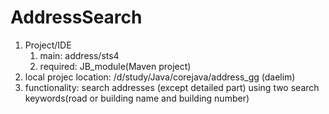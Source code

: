 # AddressSearch
1. Project/IDE
    1. main: address/sts4
    2. required: JB_module(Maven project)
2. local projec location: /d/study/Java/corejava/address_gg (daelim)
3. functionality: search addresses (except detailed part) using two search keywords(road or building name and building number)
